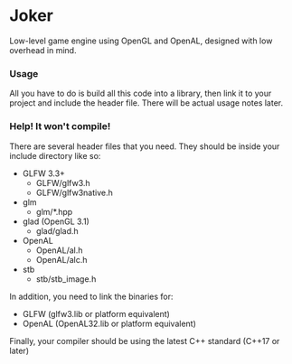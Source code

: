 # Joker
Low-level game engine using OpenGL and OpenAL, designed with low overhead in mind.

### Usage
All you have to do is build all this code into a library, then link it to your project and include the header file. There will be actual usage notes later.

### Help! It won't compile!
There are several header files that you need. They should be inside your include directory like so:
- GLFW 3.3+
  - GLFW/glfw3.h
  - GLFW/glfw3native.h
- glm
  - glm/*.hpp
- glad (OpenGL 3.1)
  - glad/glad.h
- OpenAL
  - OpenAL/al.h
  - OpenAL/alc.h
- stb
  - stb/stb_image.h

In addition, you need to link the binaries for:
- GLFW (glfw3.lib or platform equivalent)
- OpenAL (OpenAL32.lib or platform equivalent)

Finally, your compiler should be using the latest C++ standard (C++17 or later)
